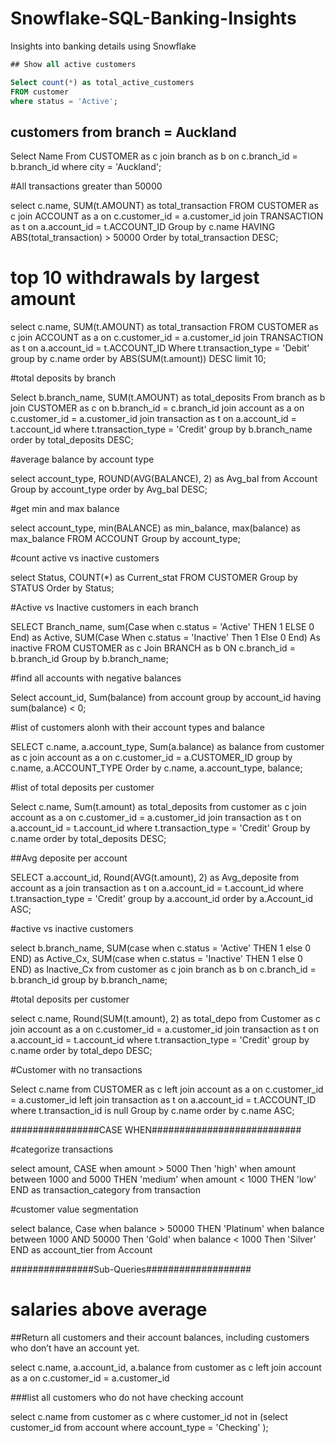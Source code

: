 # Snowflake-SQL-Banking-Insights
Insights into banking details using Snowflake

``` SQL
## Show all active customers

Select count(*) as total_active_customers
FROM customer
where status = 'Active';

```

## customers from branch = Auckland

Select Name 
From CUSTOMER as c
join branch as b on c.branch_id = b.branch_id
where city = 'Auckland';



#All transactions greater than 50000

select c.name, SUM(t.AMOUNT) as total_transaction 
FROM CUSTOMER as c 
join ACCOUNT as a on c.customer_id = a.customer_id
join TRANSACTION as t on a.account_id = t.ACCOUNT_ID
Group by c.name
HAVING ABS(total_transaction) > 50000
Order by total_transaction DESC;

# top 10 withdrawals by largest amount

select c.name, SUM(t.AMOUNT) as total_transaction 
FROM CUSTOMER as c 
join ACCOUNT as a on c.customer_id = a.customer_id
join TRANSACTION as t on a.account_id = t.ACCOUNT_ID
Where t.transaction_type = 'Debit'
group by c.name
order by ABS(SUM(t.amount)) DESC
limit 10;

#total deposits by branch

Select b.branch_name, SUM(t.AMOUNT) as total_deposits
From branch as b 
join CUSTOMER as c on b.branch_id = c.branch_id
join account as a on c.customer_id = a.customer_id
join transaction as t on a.account_id = t.account_id
where t.transaction_type = 'Credit'
group by b.branch_name
order by total_deposits DESC;

#average balance by account type

select account_type, ROUND(AVG(BALANCE), 2) as Avg_bal
from Account
Group by account_type
order by Avg_bal DESC;

#get min and max balance 

select account_type, min(BALANCE) as min_balance, max(balance) as max_balance
FROM ACCOUNT 
Group by account_type;

#count active vs inactive customers

select Status, COUNT(*) as Current_stat
FROM CUSTOMER 
Group by STATUS
Order by Status;

#Active vs Inactive customers in each branch

SELECT Branch_name,
    sum(Case when c.status = 'Active' THEN 1 ELSE 0 End) as Active,
    SUM(Case When c.status = 'Inactive' Then 1 Else 0 End) As inactive
FROM CUSTOMER as c 
Join BRANCH as b 
ON c.branch_id = b.branch_id
Group by b.branch_name;

#find all accounts with negative balances

Select account_id, Sum(balance)
from account
group by account_id 
having sum(balance) < 0; 

#list of customers alonh with their account types and balance

SELECT c.name, a.account_type, Sum(a.balance) as balance
from customer as c 
join account as a on c.customer_id = a.CUSTOMER_ID
group by c.name, a.ACCOUNT_TYPE
Order by c.name, a.account_type, balance;

#list of total deposits per customer

Select c.name, Sum(t.amount) as total_deposits
from customer as c 
join account as a on c.customer_id = a.customer_id
join transaction as t on a.account_id = t.account_id
where t.transaction_type = 'Credit'
Group by c.name
order by total_deposits DESC;


##Avg deposite per account

SELECT a.account_id, Round(AVG(t.amount), 2) as Avg_deposite
from account as a
join transaction as t on a.account_id = t.account_id
where t.transaction_type = 'Credit'
group by a.account_id
order by a.Account_id ASC;

#active vs inactive customers

select b.branch_name,
 SUM(case when c.status = 'Active' THEN 1 else 0 END) as Active_Cx, 
 SUM(case when c.status = 'Inactive' THEN 1 else 0 END) as Inactive_Cx
from customer as c
join branch as b on c.branch_id = b.branch_id
group by b.branch_name;

#total deposits per customer

select c.name, Round(SUM(t.amount), 2) as total_depo
from Customer as c
join account as a on c.customer_id = a.customer_id
join transaction as t on a.account_id = t.account_id
where t.transaction_type = 'Credit'
group by c.name
order by total_depo DESC; 


#Customer with no transactions

Select c.name
from CUSTOMER as c 
left join account as a on c.customer_id = a.customer_id
left join transaction as t on a.account_id = t.ACCOUNT_ID
where t.transaction_id is null
Group by c.name
order by c.name ASC; 

################CASE WHEN###########################

#categorize transactions

select amount, 
  CASE 
    when amount > 5000 Then 'high'
    when amount between 1000 and 5000 THEN 'medium'
    when amount < 1000 THEN 'low'
    END as transaction_category
from transaction


#customer value segmentation

select balance,
    Case 
        when balance > 50000 THEN 'Platinum'
        when balance between 1000 AND 50000 Then 'Gold'
        when balance < 1000 Then 'Silver'
    END as account_tier
from Account 

###############Sub-Queries###################

# salaries above average

##Return all customers and their account balances, including customers who don’t have an account yet.

select c.name, a.account_id, a.balance
from customer as c 
left join account as a on c.customer_id = a.customer_id


###list all customers who do not have checking account 

select c.name
from customer as c 
where customer_id not in (select customer_id from account where account_type = 'Checking' );

